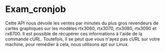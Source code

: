 # Exam_cronjob
Cette API nous dévoile les ventes par minutes du plus gros revendeurs de cartes graphiques sur les modèles rtx3060, rtx3070, rtx3080, rtx3090 et rx6700. Il est possible de récupérer ces informations à l'aide de la commande cURL. Toutefois, il se peut que vous n'ayez pas cURL sur votre machine, pour remédier à cela, nous utilisons apt sur Linux.

